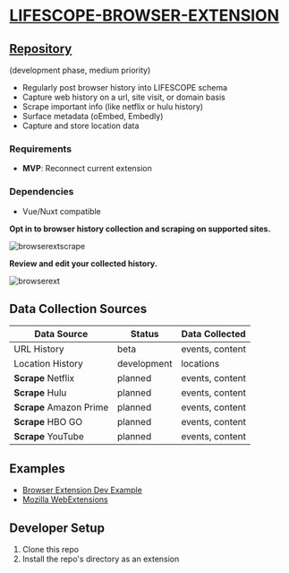 # [LIFESCOPE-BROWSER-EXTENSION](https://github.com/LifeScopeLabs/lifescope-browser-extension)

## [Repository](https://github.com/LifeScopeLabs/lifescope-browser-extension)

(development phase, medium priority)

* Regularly post browser history into LIFESCOPE schema
* Capture web history on a url, site visit, or domain basis
* Scrape important info (like netflix or hulu history)
* Surface metadata (oEmbed, Embedly)
* Capture and store location data

### Requirements
- **MVP**:  Reconnect current extension

### Dependencies
- Vue/Nuxt compatible

**Opt in to browser history collection and scraping on supported sites.**

![browserextscrape]

**Review and edit your collected history.**

![browserext]

## Data Collection Sources

| Data Source | Status | Data Collected |
|--|--|--|
| URL History | beta | events, content |
| Location History | development | locations |
| **Scrape** Netflix | planned | events, content |
| **Scrape** Hulu | planned | events, content |
| **Scrape** Amazon Prime | planned | events, content |
| **Scrape** HBO GO | planned | events, content |
| **Scrape** YouTube | planned | events, content |

## Examples
- [Browser Extension Dev Example](https://www.smashingmagazine.com/2017/04/browser-extension-edge-chrome-firefox-opera-brave-vivaldi/)
- [Mozilla WebExtensions](https://developer.mozilla.org/en-US/Add-ons/WebExtensions)

## Developer Setup

1. Clone this repo
2. Install the repo's directory as an extension

[browserext]:https://lifescopelabs.github.io/assets/screenshots/browser-plugin-screenshot.png
[browserextscrape]:https://lifescopelabs.github.io/assets/screenshots/browser-extensions.png

<!--stackedit_data:
eyJoaXN0b3J5IjpbNDExMzExMDUwLC0xNTY3NjQ4OTAzLC0xNj
AxMzUzMjI0LC01Mjg2NDg3MTQsLTg1MjAzMTUwMSwxOTI3Nzc3
NDI5XX0=
-->